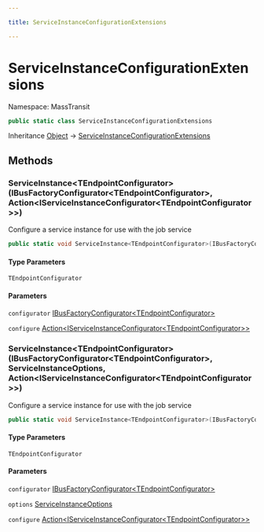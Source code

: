 ```yaml
---

title: ServiceInstanceConfigurationExtensions

---
```


# ServiceInstanceConfigurationExtensions

Namespace: MassTransit

```csharp
public static class ServiceInstanceConfigurationExtensions
```

Inheritance [Object](https://learn.microsoft.com/en-us/dotnet/api/system.object) → [ServiceInstanceConfigurationExtensions](../masstransit/serviceinstanceconfigurationextensions)

## Methods

### **ServiceInstance\<TEndpointConfigurator\>(IBusFactoryConfigurator\<TEndpointConfigurator\>, Action\<IServiceInstanceConfigurator\<TEndpointConfigurator\>\>)**

Configure a service instance for use with the job service

```csharp
public static void ServiceInstance<TEndpointConfigurator>(IBusFactoryConfigurator<TEndpointConfigurator> configurator, Action<IServiceInstanceConfigurator<TEndpointConfigurator>> configure)
```

#### Type Parameters

`TEndpointConfigurator`<br/>

#### Parameters

`configurator` [IBusFactoryConfigurator\<TEndpointConfigurator\>](../../masstransit-abstractions/masstransit/ibusfactoryconfigurator-1)<br/>

`configure` [Action\<IServiceInstanceConfigurator\<TEndpointConfigurator\>\>](https://learn.microsoft.com/en-us/dotnet/api/system.action-1)<br/>

### **ServiceInstance\<TEndpointConfigurator\>(IBusFactoryConfigurator\<TEndpointConfigurator\>, ServiceInstanceOptions, Action\<IServiceInstanceConfigurator\<TEndpointConfigurator\>\>)**

Configure a service instance for use with the job service

```csharp
public static void ServiceInstance<TEndpointConfigurator>(IBusFactoryConfigurator<TEndpointConfigurator> configurator, ServiceInstanceOptions options, Action<IServiceInstanceConfigurator<TEndpointConfigurator>> configure)
```

#### Type Parameters

`TEndpointConfigurator`<br/>

#### Parameters

`configurator` [IBusFactoryConfigurator\<TEndpointConfigurator\>](../../masstransit-abstractions/masstransit/ibusfactoryconfigurator-1)<br/>

`options` [ServiceInstanceOptions](../masstransit/serviceinstanceoptions)<br/>

`configure` [Action\<IServiceInstanceConfigurator\<TEndpointConfigurator\>\>](https://learn.microsoft.com/en-us/dotnet/api/system.action-1)<br/>
